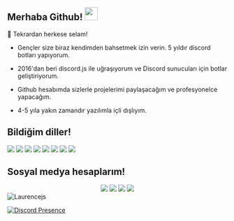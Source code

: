 ## Merhaba Github! <img src="https://raw.githubusercontent.com/iampavangandhi/iampavangandhi/master/gifs/Hi.gif" width="30px">


🎉 Tekrardan herkese selam!

- Gençler size biraz kendimden bahsetmek izin verin. 5 yıldır discord botları yapıyorum.

- 2016'dan beri discord.js ile uğraşıyorum ve Discord sunucuları için botlar geliştiriyorum.

- Github hesabımda sizlerle projelerimi paylaşacağım ve profesyonelce yapacağım.

- 4-5 yıla yakın zamandır yazılımla içli dışlıyım.

## Bildiğim diller!
<p>
<img src="https://img.shields.io/badge/javascript%20-%23323330.svg?&style=for-the-badge&logo=javascript&logoColor=%23F7DF1E"/> 
<img src="https://img.shields.io/badge/git%20-%231572B6.svg?&style=for-the-badge&logo=css3&logoColor=white"/> 
<img src="https://img.shields.io/badge/node.js%20-%2343853D.svg?&style=for-the-badge&logo=node.js&logoColor=white"/>
<img src="https://img.shields.io/badge/vsc%20-%231572B6.svg?&style=for-the-badge&logo=css3&logoColor=white"/> 
<img src="https://img.shields.io/badge/html5%20-%23E34F26.svg?&style=for-the-badge&logo=html5&logoColor=white"/>  
<img src="https://img.shields.io/badge/css3%20-%231572B6.svg?&style=for-the-badge&logo=css3&logoColor=white"/> 
<img src="https://img.shields.io/badge/camo%20-%231572B6.svg?&style=for-the-badge&logo=css3&logoColor=white"/> 
<img src="https://img.shields.io/badge/typescript%20-%23E34F26.svg?&style=for-the-badge&logo=typescript&logoColor=white"/>

</p>

## Sosyal medya hesaplarım!
<div align="center">
    <a href="https://discord.com/users/852090435212279848" target="_blank"><img src="https://shields.io/badge/Laurence-111111.svg?&style=for-the-badge&logo=discord"></a>
    <a href="https://github.com/Laurencejs" target="_blank"><img src="https://shields.io/badge/Laurence-111111.svg?&style=for-the-badge&logo=github"></a>
    <a href="https://www.npmjs.com/~laurencejs" target="_blank"><img src="https://shields.io/badge/Laurence-111111.svg?&style=for-the-badge&logo=npm"></a>
    <a href="https://discord.gg/botstore" target="_blank"><img src="https://shields.io/badge/My Discord Server-111111.svg?&style=for-the-badge"></a>
</div>
  
<img src="https://komarev.com/ghpvc/?username=Laurencejs&label=Ziyaretçi%20Sayısı&color=552b75" alt="Laurencejs" />  
   
[![Discord Presence](https://lanyard-profile-readme.vercel.app/api/852090435212279848
                            )](https://discord.com/users/852090435212279848)

</p>
